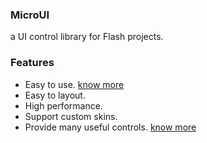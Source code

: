 ### MicroUI ###
a UI control library for Flash projects.

### Features ###
  * Easy to use. [know more](How_to_use_the_controls.md)
  * Easy to layout.
  * High performance.
  * Support custom skins.
  * Provide many useful controls. [know more](What_the_MicroUI_can_do.md)